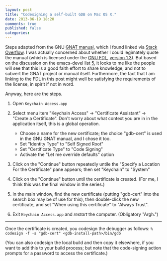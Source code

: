 ```yaml
---
layout: post
title: "Codesigning a self-built GDB on Mac OS X."
date: 2013-06-19 18:20
comments: true
published: false
categories: 
---
```


Steps adapted from the GNU [GNAT manual][1], which I found linked via [Stack Overflow][2].  I was actually concerned about whether I could legimately
quote the manual (which is licensed under the [GNU FDL][3], [version 1.3][4]).  But based on the discussion on the emacs-devel list [5], it looks to me like the people will see that this is a good faith effort to share knowledge, and not to subvert the GNAT project or manual itself.  Furthermore, the fact that I am linking to the FDL in this post might well be satisfying the requirements of the license, in spirit if not in word.

<!-- more -->

Anyway, here are the steps.

1. Open `Keychain Access.app`
2. Select menu item
   "Keychain Access" -> "Certificate Assistant" -> "Create a Certificate".
   Don't worry about what context you are in in the application itself,
   this is a global operation.

   * Choose a name for the new certificate; the choice "gdb-cert" is
     used in the GNU GNAT manual, and I chose it too.
   * Set "Identity Type" to "Self Signed Root"
   * Set "Certificate Type" to "Code Signing"
   * Activate the "Let me override defaults" option

3. Click on the "Continue" button repeatedly untile the
   "Specify a Location For the Certificate" pane appears; then
   set "Keychain" to "System"

4. Click on the "Continue" button until the certificate
   is created.  (For me, I think this was the final window
   in the series.)

5. In the main window, find the new certificate (putting "gdb-cert"
   into the search box may be of use for this), then double-click the
   new certificate, and set "When using this certificate" to "Always Trust".

6. Exit `Keychain Access.app` and *restart* the computer.  (Obligatory "Argh.")

----

Once the certificate is created, you codesign the debugger as follows:
`% codesign -f -s "gdb-cert" <gdb-install-path>/bin/gdb`

(You can also codesign the local build and then copy it elsewhere, if
you want to add this to your build process; but note that the
code-signing action prompts for a password to access the certificate.)

[1]: http://gcc.gnu.org/onlinedocs/gnat_ugn_unw.pdf

[2]: http://stackoverflow.com/questions/13913818/how-to-get-a-codesigned-gdb-on-osx

[3]: http://www.gnu.org/copyleft/fdl.html

[4]: http://www.gnu.org/licenses/fdl-1.3.txt

[5]: https://lists.gnu.org/archive/html/emacs-devel/2010-12/msg00540.html
